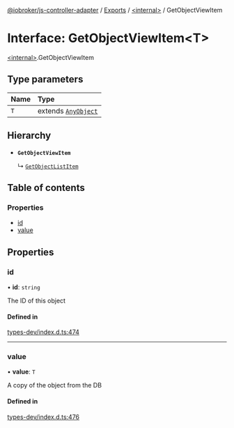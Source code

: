 [@iobroker/js-controller-adapter](../README.md) / [Exports](../modules.md) / [\<internal\>](../modules/internal_.md) / GetObjectViewItem

# Interface: GetObjectViewItem\<T\>

[\<internal\>](../modules/internal_.md).GetObjectViewItem

## Type parameters

| Name | Type |
| :------ | :------ |
| `T` | extends [`AnyObject`](../modules/internal_.md#anyobject) |

## Hierarchy

- **`GetObjectViewItem`**

  ↳ [`GetObjectListItem`](internal_.GetObjectListItem.md)

## Table of contents

### Properties

- [id](internal_.GetObjectViewItem.md#id)
- [value](internal_.GetObjectViewItem.md#value)

## Properties

### id

• **id**: `string`

The ID of this object

#### Defined in

[types-dev/index.d.ts:474](https://github.com/ioBroker/ioBroker.js-controller/blob/4020943e/packages/types-dev/index.d.ts#L474)

___

### value

• **value**: `T`

A copy of the object from the DB

#### Defined in

[types-dev/index.d.ts:476](https://github.com/ioBroker/ioBroker.js-controller/blob/4020943e/packages/types-dev/index.d.ts#L476)

